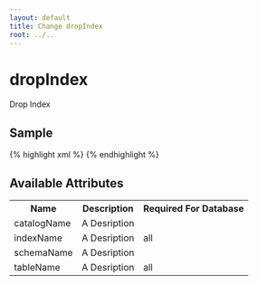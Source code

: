 ```yaml
---
layout: default
title: Change dropIndex
root: ../..
---
```


# dropIndex #

Drop Index

## Sample ##

{% highlight xml %}
<dropIndex catalogName="A String"
        indexName="A String"
        schemaName="A String"
        tableName="A String"></dropIndex>
{% endhighlight %}

## Available Attributes ##

<table>
<tr><th>Name</th><th>Description</th><th>Required For Database</th></tr>
<tr><td>catalogName</td><td>A Desription</td><td></td></tr>
<tr><td>indexName</td><td>A Desription</td><td>all</td></tr>
<tr><td>schemaName</td><td>A Desription</td><td></td></tr>
<tr><td>tableName</td><td>A Desription</td><td>all</td></tr>
</table>
